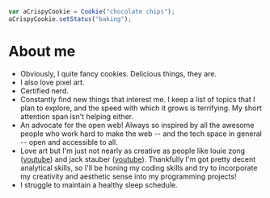 ```ts
var aCrispyCookie = Cookie("chocolate chips");
aCrispyCookie.setStatus("baking");
```

# About me

- Obviously, I quite fancy cookies. Delicious things, they are.
- I also love pixel art.
- Certified nerd.
- Constantly find new things that interest me. I keep a list of topics that I plan to explore, and the speed with which it grows is terrifying. My short attention span isn't helping either.
- An advocate for the open web! Always so inspired by all the awesome people who work hard to make the web -- and the tech space in general -- open and accessible to all.
- Love art but I'm just not nearly as creative as people like louie zong ([youtube](https://www.youtube.com/everydaylouie)) and jack stauber ([youtube](https://www.youtube.com/jackstauber)). Thankfully I'm got pretty decent analytical skills, so I'll be honing my coding skills and try to incorporate my creativity and aesthetic sense into my programming projects!
- I struggle to maintain a healthy sleep schedule. 
